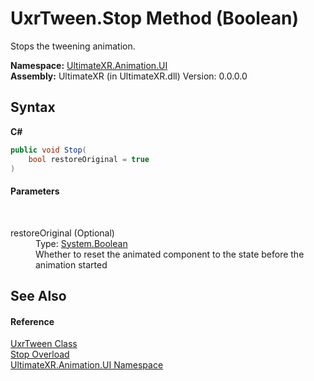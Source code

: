 # UxrTween.Stop Method (Boolean)
 

Stops the tweening animation.

**Namespace:**&nbsp;<a href="N_UltimateXR_Animation_UI">UltimateXR.Animation.UI</a><br />**Assembly:**&nbsp;UltimateXR (in UltimateXR.dll) Version: 0.0.0.0

## Syntax

**C#**<br />
``` C#
public void Stop(
	bool restoreOriginal = true
)
```


#### Parameters
&nbsp;<dl><dt>restoreOriginal (Optional)</dt><dd>Type: <a href="https://docs.microsoft.com/dotnet/api/system.boolean" target="_blank" rel="noopener noreferrer">System.Boolean</a><br />Whether to reset the animated component to the state before the animation started</dd></dl>

## See Also


#### Reference
<a href="T_UltimateXR_Animation_UI_UxrTween">UxrTween Class</a><br /><a href="Overload_UltimateXR_Animation_UI_UxrTween_Stop">Stop Overload</a><br /><a href="N_UltimateXR_Animation_UI">UltimateXR.Animation.UI Namespace</a><br />